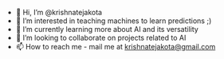 - 👋 Hi, I’m @krishnatejakota
- 👀 I’m interested in teaching machines to learn predictions ;)
- 🌱 I’m currently learning more about AI and its versatility
- 💞️ I’m looking to collaborate on projects related to AI
- 📫 How to reach me - mail me at krishnatejakota@gmail.com

<!---
krishnatejakota/krishnatejakota is a ✨ special ✨ repository because its `README.md` (this file) appears on your GitHub profile.
You can click the Preview link to take a look at your changes.
--->
